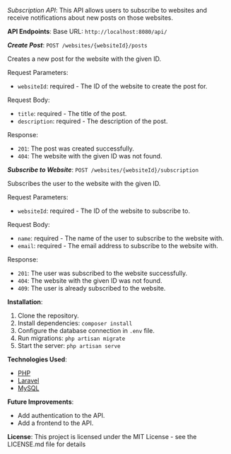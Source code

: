 *Subscription API*:
This API allows users to subscribe to websites and receive notifications about new posts on those websites.

**API Endpoints**:
Base URL: `http://localhost:8080/api/`

***Create Post***: `POST /websites/{websiteId}/posts`

Creates a new post for the website with the given ID.

Request Parameters:
- `websiteId`: required - The ID of the website to create the post for.

Request Body:
- `title`: required - The title of the post.
- `description`: required - The description of the post.

Response:
- `201`: The post was created successfully.
- `404`: The website with the given ID was not found.

***Subscribe to Website***: `POST /websites/{websiteId}/subscription`

Subscribes the user to the website with the given ID.

Request Parameters:
- `websiteId`: required - The ID of the website to subscribe to.

Request Body:
- `name`: required - The name of the user to subscribe to the website with.
- `email`: required - The email address to subscribe to the website with.

Response:
- `201`: The user was subscribed to the website successfully.
- `404`: The website with the given ID was not found.
- `409`: The user is already subscribed to the website.


**Installation**:
1. Clone the repository.
2. Install dependencies: `composer install`
3. Configure the database connection in `.env` file.
4. Run migrations: `php artisan migrate`
5. Start the server: `php artisan serve`

**Technologies Used**:
- [PHP](https://www.php.net/)
- [Laravel](https://laravel.com/)
- [MySQL](https://www.mysql.com/)

**Future Improvements**:
- Add authentication to the API.
- Add a frontend to the API.

**License**:
This project is licensed under the MIT License - see the LICENSE.md file for details
